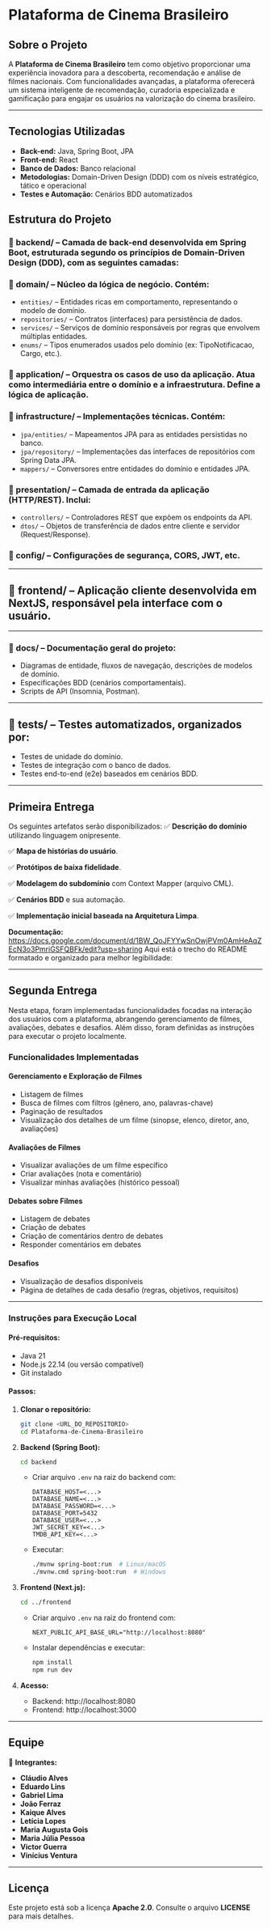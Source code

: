 # **Plataforma de Cinema Brasileiro**

## **Sobre o Projeto**
A **Plataforma de Cinema Brasileiro** tem como objetivo proporcionar uma experiência inovadora para a descoberta, recomendação e análise de filmes nacionais. Com funcionalidades avançadas, a plataforma oferecerá um sistema inteligente de recomendação, curadoria especializada e gamificação para engajar os usuários na valorização do cinema brasileiro.

---
## **Tecnologias Utilizadas**
- **Back-end:** Java, Spring Boot, JPA
- **Front-end:** React
- **Banco de Dados:** Banco relacional
- **Metodologias:** Domain-Driven Design (DDD) com os níveis estratégico, tático e operacional
- **Testes e Automação:** Cenários BDD automatizados

## **Estrutura do Projeto**
### 📁 backend/ – Camada de back-end desenvolvida em Spring Boot, estruturada segundo os princípios de Domain-Driven Design (DDD), com as seguintes camadas:

### 📁 domain/ – Núcleo da lógica de negócio. Contém:

*   `entities/` – Entidades ricas em comportamento, representando o modelo de domínio.
*   `repositories/` – Contratos (interfaces) para persistência de dados.
*   `services/` – Serviços de domínio responsáveis por regras que envolvem múltiplas entidades.
*   `enums/` – Tipos enumerados usados pelo domínio (ex: TipoNotificacao, Cargo, etc.).

### 📁 application/ – Orquestra os casos de uso da aplicação. Atua como intermediária entre o domínio e a infraestrutura. Define a lógica de aplicação.

### 📁 infrastructure/ – Implementações técnicas. Contém:

*   `jpa/entities/` – Mapeamentos JPA para as entidades persistidas no banco.
*   `jpa/repository/` – Implementações das interfaces de repositórios com Spring Data JPA.
*   `mappers/` – Conversores entre entidades do domínio e entidades JPA.

### 📁 presentation/ – Camada de entrada da aplicação (HTTP/REST). Inclui:

*   `controllers/` – Controladores REST que expõem os endpoints da API.
*   `dtos/` – Objetos de transferência de dados entre cliente e servidor (Request/Response).

### 📁 config/ – Configurações de segurança, CORS, JWT, etc.

---

## 📁 frontend/ – Aplicação cliente desenvolvida em NextJS, responsável pela interface com o usuário.

---

### 📁 docs/ – Documentação geral do projeto:

*   Diagramas de entidade, fluxos de navegação, descrições de modelos de domínio.
*   Especificações BDD (cenários comportamentais).
*   Scripts de API (Insomnia, Postman).

---

## 📁 tests/ – Testes automatizados, organizados por:

*   Testes de unidade do domínio.
*   Testes de integração com o banco de dados.
*   Testes end-to-end (e2e) baseados em cenários BDD.

---
## **Primeira Entrega**
Os seguintes artefatos serão disponibilizados:
✅ **Descrição do domínio** utilizando linguagem onipresente.

✅ **Mapa de histórias do usuário**.

✅ **Protótipos de baixa fidelidade**.

✅ **Modelagem do subdomínio** com Context Mapper (arquivo CML).

✅ **Cenários BDD** e sua automação.

✅ **Implementação inicial baseada na Arquitetura Limpa**.

**Documentação:** https://docs.google.com/document/d/1BW_QoJFYYwSnOwjPVm0AmHeAqZEcN3o3PmriGSFQBFk/edit?usp=sharing
Aqui está o trecho do README formatado e organizado para melhor legibilidade:

---

## Segunda Entrega

Nesta etapa, foram implementadas funcionalidades focadas na interação dos usuários com a plataforma, abrangendo gerenciamento de filmes, avaliações, debates e desafios. Além disso, foram definidas as instruções para executar o projeto localmente.

### Funcionalidades Implementadas

####  Gerenciamento e Exploração de Filmes
- Listagem de filmes
- Busca de filmes com filtros (gênero, ano, palavras-chave)
- Paginação de resultados
- Visualização dos detalhes de um filme (sinopse, elenco, diretor, ano, avaliações)

####  Avaliações de Filmes
- Visualizar avaliações de um filme específico
- Criar avaliações (nota e comentário)
- Visualizar minhas avaliações (histórico pessoal)

####  Debates sobre Filmes
- Listagem de debates
- Criação de debates
- Criação de comentários dentro de debates
- Responder comentários em debates

####  Desafios
- Visualização de desafios disponíveis
- Página de detalhes de cada desafio (regras, objetivos, requisitos)

---

### Instruções para Execução Local

#### Pré-requisitos:
- Java 21
- Node.js 22.14 (ou versão compatível)
- Git instalado

#### Passos:

1. **Clonar o repositório:**
   ```bash
   git clone <URL_DO_REPOSITORIO>
   cd Plataforma-de-Cinema-Brasileiro
   ```

2. **Backend (Spring Boot):**
   ```bash
   cd backend
   ```
   - Criar arquivo `.env` na raiz do backend com:
     ```
     DATABASE_HOST=<...>
     DATABASE_NAME=<...>
     DATABASE_PASSWORD=<...>
     DATABASE_PORT=5432
     DATABASE_USER=<...>
     JWT_SECRET_KEY=<...>
     TMDB_API_KEY=<...>
     ```
   - Executar:
     ```bash
     ./mvnw spring-boot:run  # Linux/macOS
     ./mvnw.cmd spring-boot:run  # Windows
     ```

3. **Frontend (Next.js):**
   ```bash
   cd ../frontend
   ```
   - Criar arquivo `.env` na raiz do frontend com:
     ```
     NEXT_PUBLIC_API_BASE_URL="http://localhost:8080"
     ```
   - Instalar dependências e executar:
     ```bash
     npm install
     npm run dev
     ```

4. **Acesso:**
   - Backend: http://localhost:8080
   - Frontend: http://localhost:3000

---
## **Equipe**
👥 **Integrantes:**
- **Cláudio Alves**  
- **Eduardo Lins**  
- **Gabriel Lima**  
- **João Ferraz**  
- **Kaique Alves**  
- **Letícia Lopes**  
- **Maria Augusta Gois**  
- **Maria Júlia Pessoa**  
- **Victor Guerra**  
- **Vinícius Ventura**  

---
## **Licença**
Este projeto está sob a licença **Apache 2.0**. Consulte o arquivo **LICENSE** para mais detalhes.
